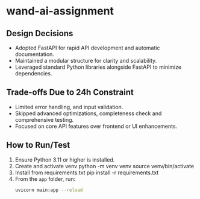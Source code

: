 # wand-ai-assignment

## Design Decisions

- Adopted FastAPI for rapid API development and automatic documentation.
- Maintained a modular structure for clarity and scalability.
- Leveraged standard Python libraries alongside FastAPI to minimize dependencies.

## Trade-offs Due to 24h Constraint

- Limited error handling, and input validation.
- Skipped advanced optimizations, completeness check and comprehensive testing.
- Focused on core API features over frontend or UI enhancements.

## How to Run/Test

1. Ensure Python 3.11 or higher is installed.
2. Create and activate venv
    python -m venv venv
    source venv/bin/activate
2. Install from requirements.txt
    pip install -r requirements.txt
3. From the `app` folder, run:
    ```bash
    uvicorn main:app --reload
    ```